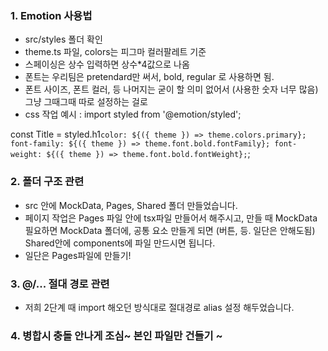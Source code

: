 ### 1. Emotion 사용법
- src/styles 폴더 확인
- theme.ts 파일, colors는 피그마 컬러팔레트 기준
- 스페이싱은 상수 입력하면 상수*4값으로 나옴
- 폰트는 우리팀은 pretendard만 써서, bold, regular 로 사용하면 됨.
- 폰트 사이즈, 폰트 컬러, 등 나머지는 굳이 할 의미 없어서 (사용한 숫자 너무 많음) 그냥 그때그때 따로 설정하는 걸로
- css 작업 예시 : 
import styled from '@emotion/styled';

const Title = styled.h1`
  color: ${({ theme }) => theme.colors.primary};
  font-family: ${({ theme }) => theme.font.bold.fontFamily};
  font-weight: ${({ theme }) => theme.font.bold.fontWeight};
`;

### 2. 폴더 구조 관련
- src 안에 MockData, Pages, Shared 폴더 만들었습니다.
- 페이지 작업은 Pages 파일 안에 tsx파일 만들어서 해주시고, 만들 때 MockData 필요하면 MockData 폴더에, 공통 요소 만들게 되면 (버튼, 등. 일단은 안해도됨) Shared안에 components에 파일 만드시면 됩니다.
- 일단은 Pages파일에 만들기!

### 3. @/... 절대 경로 관련
- 저희 2단계 때 import 해오던 방식대로 절대경로 alias 설정 해두었습니다.

### 4. 병합시 충돌 안나게 조심~ 본인 파일만 건들기 ~
